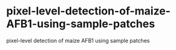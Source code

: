 # pixel-level-detection-of-maize-AFB1-using-sample-patches
pixel-level detection of maize AFB1 using sample patches
